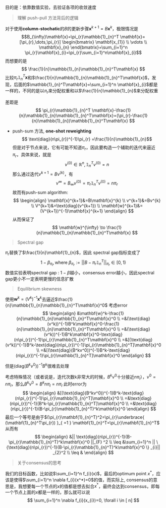 目的是：依靠数值实验，去验证各项的收敛速度

> 理解 push-pull 方法背后的逻辑

对于使用**column-stochatic**的$B$的更新步骤$\mathbf{x}^{k+1}=B\mathbf{x}^k$，极限情况是
$$B_{\infty}\mathbf{x}=\pi_{r}\mathbb{1}_{n}^T \mathbf{x}=[\pi_{r},\dots,\pi_{r}] \begin{bmatrix}
\mathbf{x_{1}} \\
\vdots \\
\mathbf{x}_{n}
\end{bmatrix}=\sum_{i=1}^n \pi_{r}\mathbf{x}_{i}=\pi_{r}\sum_{i=1}^n\mathbf{x}_{i}$$
而想要的是
$$
\frac{1}{n}\mathbb{1}_{n}\mathbb{1}_{n}^T\mathbf{x}
$$
比较$\pi_{r}\mathbb{1}_{n}^T \mathbf{x}$和$\frac{1}{n}\mathbb{1}_{n}\mathbb{1}_{n}^T\mathbf{x}$，发现，后面的$\mathbb{1}_{n}^T\mathbf{x}=\sum_{i=1}^n \mathbf{x}_{i}$都是一样的，不同的是以$\pi_{r}$来分配权重和以$\frac{1}{n}\mathbb{1}_{n}$来分配权重

差距是
$$
\pi_{r}\mathbb{1}_{n}^T \mathbf{x}-\frac{1}{n}\mathbb{1}_{n}\mathbb{1}_{n}^T\mathbf{x}=(\pi_{r}-\frac{1}{n}\mathbb{1}_{n})\mathbb{1}_{n}^T\mathbf{x}
$$

+ push-sum 方法, **one-shot reweighting**
$$
\text{diag}(n\pi_{r})^{-1}\pi_{r}
=\frac{1}{n}\mathbb{1}_{n}$$
但是对于节点来说，它有可能不知道$\pi_{r}$，因此要构造一个辅助的迭代来逼近$\pi_{r}$，具体来说，就是
$$
v^{(0)} \in \mathbb{R}^n, \mathbb{1}_{n}^Tv^{(0)}=n
$$
那么通过迭代$v^{k+1}=Bv^{(k)}$，有
$$
v^{\infty}=B_{\infty}v^{(0)}=\pi_{r}\mathbb{1}_{n}^Tv^{(0)}=n\pi_{r}
$$
故而有push-sum algorithm:
$$
\begin{align}
\mathbf{x}^{k+1}&=B\mathbf{x}^{k} \\
v^{k+1}&=Bv^{k} \\
V^{k+1}&=\text{diag}(v^{k+1}) \\
\mathbf{w}^{k+1}&=(V^{k+1})^{-1}\mathbf{x}^{k+1}
\end{align}
$$
从而保证了
$$
\mathbf{w}^{\infty} \to \frac{1}{n}\mathbb{1}_{n}\mathbb{1}_{n}^T\mathbf{x}
$$

> Spectral gap

$\pi_{r}$替换了$\frac{1}{n}\mathbf{1}_{n}$，因此 spectral gap指标变成了
$$
1-\beta_{\pi_{l}}, \text{where}\;
\beta_{\pi_{r}}:=||  B-\pi_{r}\mathbb{1}_{n}^T||_{\pi_{r}}  \in[0,1)
$$
数值实验表明spectral gap : $1-\beta$越小，consensus error越小，因此spectral gap更小不一定表明更慢的信息扩散

> Equilibrium skewness

使用$\mathbf{w}^{k}=(V^{k})^{-1}\mathbf{x}^k$去逼近$\frac{1}{n}\mathbb{1}_{n}\mathbb{1}_{n}^T\mathbf{x}^0$
考虑error
$$
\begin{align}
&\mathbf{w}^k-\frac{1}{n}\mathbb{1}_{n}\mathbb{1}_{n}^T\mathbf{x}^0 \\
=&(\text{diag}(v^k))^{-1}B^k\mathbf{x}^0-\frac{1}{n}\mathbb{1}_{n}\mathbb{1}_{n}^T\mathbf{x}^0 \\
=&(\text{diag}(v^k))^{-1}B^k\mathbf{x}^0-\text{diag}(n\pi_{r})^{-1}\pi_{r}\mathbb{1}_{n}^T\mathbf{x}^0 \\
=&[(\text{diag}(v^k))^{-1}B^k-\text{diag}(n\pi_{r})^{-1}\pi_{r}\mathbb{1}_{n}^T]\mathbf{x}^0 \\
=&[(\text{diag}(B^kv^0))^{-1}B^k-\text{diag}(n\pi_{r})^{-1}\pi_{r}\mathbb{1}_{n}^T]\mathbf{x}^0
\end{align}
$$

但是$(\text{diag}(B^kv^0))^{-1}B^k$很难去处理

考虑特殊情况（或者说是，迭代次数k非常大的时候，$B^kv^0$十分接近$n\pi_{l}$），$v^0=n\pi_{l}$，那么$B^kv^0=B^kn\pi_{l}=n\pi_{l}$
此时error为
$$
\begin{align}
&[(\text{diag}(B^kv^0))^{-1}B^k-\text{diag}(n\pi_{r})^{-1}\pi_{r}\mathbb{1}_{n}^T]\mathbf{x}^0 \\
=&\text{diag}(n\pi_{r})^{-1}[B^k-\pi_{r}\mathbb{1}_{n}^T]\mathbf{x}^0 \\
=&\text{diag}(n\pi_{r})^{-1}(B-\pi_{r}\mathbb{1}_{n}^T)^k\mathbf{x}^0 
\end{align}
$$
最后一个等号是由于$(\pi_{r}\mathbf{1}_{n}^T)^2=\pi_{r}\underbrace{ (\mathbf{1}_{n}^T\pi_{r}) }_{ =1 } \mathbf{1}_{n}^T=\pi_{r}\mathbf{1}_{n}^T$
从而有
$$
\begin{align}
&||  \text{diag}(n\pi_{r})^{-1}(B-\pi_{r}\mathbb{1}_{n}^T)^k\mathbf{x}^0  ||_{F} ^2  \\
\leq &\sum_{i=1}^n  || \{\text{diag}(n\pi_{r})^{-1}(B-\pi_{r}\mathbb{1}_{n}^T)^k\mathbf{x}^0 \} _{i}||  _{2}^2 \\
\leq & 
\end{align}
$$



> 关于consensus的思考

我们的目标函数，比如说$\sum_{i=1}^n f_{i}(x)$，最后的optimum point $x^*$，应该是使得$\sum_{i=1}^n \nabla f_{i}(x^*)=0$的值，而实际上, consensus的意思是，我想要每一个节点的$x$的值都是想去拟合$x^*$，最终会达到consensus，即每一个节点上面的$x$都是一样的，那么就可以说
$$
\sum_{i=1}^n \nabla f_{i}(x_{i})=0, \forall i \in [ n]
$$




